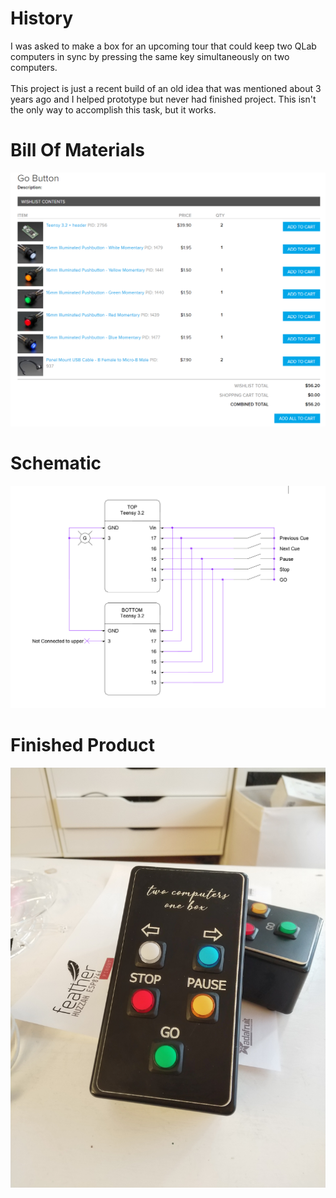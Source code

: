 <h1>History</h1>

I was asked to make a box for an upcoming tour that could keep two QLab computers in sync by pressing the same key simultaneously on two computers.
<br><BR>
This project is just a recent build of an old idea that was mentioned about 3 years ago and I helped prototype but never had  finished project. This isn't the only way to accomplish this task, but it works. 
  <h1> Bill Of Materials </h1>
  
  ![here comes the bom](https://github.com/mc2880/twocomputers/blob/master/bom.PNG)
  
  
  <h1>Schematic</h1>
  
![a schematic !](https://github.com/mc2880/twocomputers/blob/master/schematic.PNG)

  <h1>Finished Product</h1>
  
  ![looky look](https://github.com/mc2880/twocomputers/blob/master/finished%20project%20-%20face.jpg)
